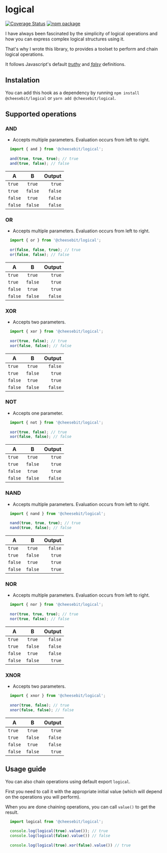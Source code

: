 # logical


[![Coverage Status](https://img.shields.io/coveralls/github/cheesebit/logical?style=flat-square)](https://coveralls.io/github/cheesebit/logical)
[![npm package](https://img.shields.io/npm/v/@cheesebit/logical?style=flat-square)](https://www.npmjs.com/package/@cheesebit/logical)

I have always been fascinated by the simplicity of logical operations and how you can express complex logical structures using it.

That's why I wrote this library, to provides a toolset to perform and chain logical operations.

It follows Javascript's default [_truthy_](https://developer.mozilla.org/en-US/docs/Glossary/Truthy) and [_falsy_](https://developer.mozilla.org/en-US/docs/Glossary/Falsy) definitions.

## Instalation

You can add this hook as a dependency by running `npm install @cheesebit/logical` or `yarn add @cheesebit/logical`.

## Supported operations

### AND

* Accepts multiple parameters. Evaluation occurs from left to right.

```js
  import { and } from '@cheesebit/logical';
  
  and(true, true, true); // true
  and(true, false); // false
```

| A       | B       | Output   |
| ------- |:-------:| --------:|
| `true`  | `true`  | `true`   |
| `true`  | `false` | `false`  |
| `false` | `true`  | `false`  |
| `false` | `false` | `false`  |

### OR


* Accepts multiple parameters. Evaluation occurs from left to right.

```js
  import { or } from '@cheesebit/logical';
  
  or(false, false, true); // true
  or(false, false); // false
```

| A       | B       | Output   |
| ------- |:-------:| --------:|
| `true`  | `true`  | `true`   |
| `true`  | `false` | `true`   |
| `false` | `true`  | `true`   |
| `false` | `false` | `false`  |


### XOR

* Accepts two parameters.

```js
  import { xor } from '@cheesebit/logical';
  
  xor(true, false); // true
  xor(false, false); // false
```

| A       | B       | Output   |
| ------- |:-------:| --------:|
| `true`  | `true`  | `false`  |
| `true`  | `false` | `true`   |
| `false` | `true`  | `true`   |
| `false` | `false` | `false`  |


### NOT

* Accepts one parameter.

```js
  import { not } from '@cheesebit/logical';
  
  xor(true, false); // true
  xor(false, false); // false
```

| A       | B       | Output   |
| ------- |:-------:| --------:|
| `true`  | `true`  | `true`   |
| `true`  | `false` | `true`   |
| `false` | `true`  | `true`   |
| `false` | `false` | `false`  |

### NAND


* Accepts multiple parameters. Evaluation occurs from left to right.

```js
  import { nand } from '@cheesebit/logical';
  
  nand(true, true, true); // true
  nand(true, false); // false
```

| A       | B       | Output   |
| ------- |:-------:| --------:|
| `true`  | `true`  | `false`  |
| `true`  | `false` | `true`   |
| `false` | `true`  | `true`   |
| `false` | `false` | `true`   |

### NOR


* Accepts multiple parameters. Evaluation occurs from left to right.

```js
  import { nor } from '@cheesebit/logical';
  
  nor(true, true, true); // true
  nor(true, false); // false
```

| A       | B       | Output   |
| ------- |:-------:| --------:|
| `true`  | `true`  | `false`  |
| `true`  | `false` | `false`  |
| `false` | `true`  | `false`  |
| `false` | `false` | `true`   |


### XNOR


* Accepts two parameters.

```js
  import { xnor } from '@cheesebit/logical';
  
  xnor(true, false); // true
  xnor(false, false); // false
```

| A       | B       | Output   |
| ------- |:-------:| --------:|
| `true`  | `true`  | `true`   |
| `true`  | `false` | `false`  |
| `false` | `true`  | `false`  |
| `false` | `false` | `true`   |

## Usage guide

You can also chain operations using default export `logical`.

First you need to call it with the appropriate initial value (which will depend on the operations you will perform).

When you are done chaining operations, you can call `value()` to get the result.


```js
  import logical from '@cheesebit/logical';
  
  console.log(logical(true).value()); // true
  console.log(logical(false).value()) // false
  
  console.log(logical(true).xor(false).value()) // true
  
```
